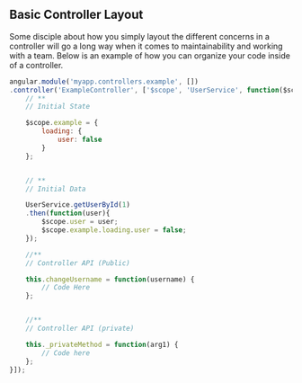 Basic Controller Layout
-----------------------

Some disciple about how you simply layout the different concerns in a controller will go a long way when
it comes to maintainability and working with a team. Below is an example of how you can organize your code
inside of a controller.

```javascript
angular.module('myapp.controllers.example', [])
.controller('ExampleController', ['$scope', 'UserService', function($scope, UserService){
    // **
    // Initial State

    $scope.example = {
        loading: {
            user: false
        }
    };


    // **
    // Initial Data

    UserService.getUserById(1)
    .then(function(user){
        $scope.user = user;
        $scope.example.loading.user = false;
    });

    //**
    // Controller API (Public)

    this.changeUsername = function(username) {
        // Code Here
    };


    //**
    // Controller API (private)

    this._privateMethod = function(arg1) {
        // Code here
    };
}]);
```
